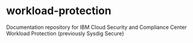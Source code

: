 # workload-protection

Documentation repository for IBM Cloud Security and Compliance Center Workload Protection (previously Sysdig Secure)

